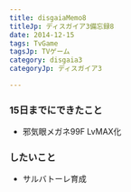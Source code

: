 ```yaml
---
title: disgaiaMemo8
titleJp: ディスガイア3備忘録8
date: 2014-12-15
tags: TvGame
tagsJp: TVゲーム
category: disgaia3
categoryJp: ディスガイア3

---
```


### 15日までにできたこと

* 邪気眼メガネ99F LvMAX化

### したいこと

* サルバトーレ育成